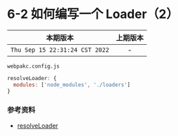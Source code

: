 # 6-2 如何编写一个 Loader（2）

|本期版本|上期版本
|:---:|:---:
`Thu Sep 15 22:31:24 CST 2022` | -

`webpakc.config.js`

```javascript
resolveLoader: {
  modules: ['node_modules', './loaders']
}
```

### 参考资料

* [resolveLoader](https://webpack.js.org/configuration/resolve/#resolveloader)